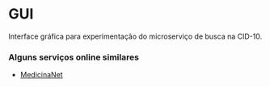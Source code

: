 # GUI
Interface gráfica para experimentação do microserviço de busca na CID-10.

### Alguns serviços online similares
- [MedicinaNet](http://www.medicinanet.com.br/cid10.htm?mobile=off)
